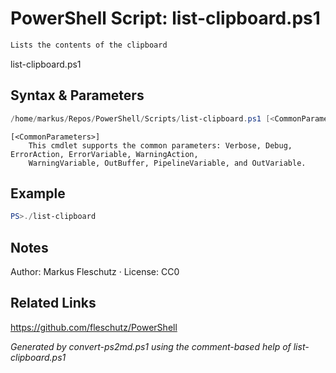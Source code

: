 # PowerShell Script: list-clipboard.ps1
```powershell
Lists the contents of the clipboard
```

list-clipboard.ps1

## Syntax & Parameters
```powershell
/home/markus/Repos/PowerShell/Scripts/list-clipboard.ps1 [<CommonParameters>]
```

```
[<CommonParameters>]
    This cmdlet supports the common parameters: Verbose, Debug, ErrorAction, ErrorVariable, WarningAction, 
    WarningVariable, OutBuffer, PipelineVariable, and OutVariable.
```

## Example
```powershell
PS>./list-clipboard
```


## Notes
Author: Markus Fleschutz · License: CC0

## Related Links
https://github.com/fleschutz/PowerShell

*Generated by convert-ps2md.ps1 using the comment-based help of list-clipboard.ps1*
